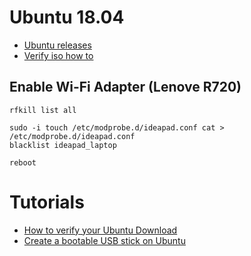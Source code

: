 # Ubuntu 18.04

- [Ubuntu releases](http://releases.ubuntu.com/)
- [Verify iso how to](https://help.ubuntu.com/community/VerifyIsoHowto)

## Enable Wi-Fi Adapter (Lenove R720)

```console
rfkill list all

sudo -i touch /etc/modprobe.d/ideapad.conf cat > /etc/modprobe.d/ideapad.conf
blacklist ideapad_laptop

reboot
```

# Tutorials

- [How to verify your Ubuntu
  Download](https://tutorials.ubuntu.com/tutorial/tutorial-how-to-verify-ubuntu#0)
- [Create a bootable USB stick on
  Ubuntu](https://tutorials.ubuntu.com/tutorial/tutorial-create-a-usb-stick-on-ubuntu#0)
